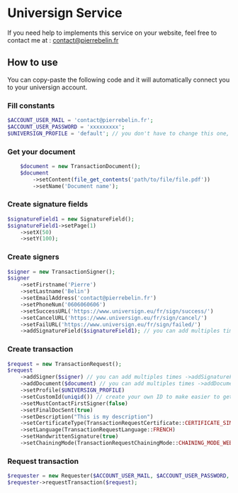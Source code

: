 # Universign Service

If you need help to implements this service on your website, feel free to contact me at : contact@pierrebelin.fr

## How to use

You can copy-paste the following code and it will automatically connect you to your universign account.

### Fill constants

```php
$ACCOUNT_USER_MAIL = 'contact@pierrebelin.fr';
$ACCOUNT_USER_PASSWORD = 'xxxxxxxxx';
$UNIVERSIGN_PROFILE = 'default'; // you don't have to change this one, if you want to, read the manual
```

### Get your document

```php
    $document = new TransactionDocument();
    $document
        ->setContent(file_get_contents('path/to/file/file.pdf'))
        ->setName('Document name');
```

### Create signature fields

```php
$signatureField1 = new SignatureField();
$signatureField1->setPage(1)
    ->setX(50)
    ->setY(100);
```

### Create signers

```php
$signer = new TransactionSigner();
$signer
    ->setFirstname('Pierre')
    ->setLastname('Belin')
    ->setEmailAddress('contact@pierrebelin.fr')
    ->setPhoneNum('0606060606')
    ->setSuccessURL('https://www.universign.eu/fr/sign/success/')
    ->setCancelURL('https://www.universign.eu/fr/sign/cancel/')
    ->setFailURL('https://www.universign.eu/fr/sign/failed/')
    ->addSignatureField($signatureField1); // you can add multiples times ->addSignatureField($signatureField2) etc...
```

### Create transaction

```php
$request = new TransactionRequest();
$request
    ->addSigner($signer) // you can add multiples times ->addSignatureField($signer2) etc...
    ->addDocument($document) // you can add multiples times ->addDocument($document2) etc...
    ->setProfile($UNIVERSIGN_PROFILE)
    ->setCustomId(uniqid()) // create your own ID to make easier to get later
    ->setMustContactFirstSigner(false)
    ->setFinalDocSent(true)
    ->setDescription("This is my description")
    ->setCertificateType(TransactionRequestCertificate::CERTIFICATE_SIMPLE)
    ->setLanguage(TransactionRequestLanguage::FRENCH)
    ->setHandwrittenSignature(true)
    ->setChainingMode(TransactionRequestChainingMode::CHAINING_MODE_WEB);
```

### Request transaction

```php
$requester = new Requester($ACCOUNT_USER_MAIL, $ACCOUNT_USER_PASSWORD, false);
$requester->requestTransaction($request);
```
